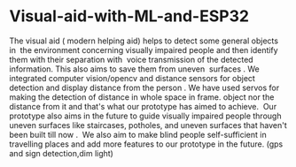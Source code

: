 # Visual-aid-with-ML-and-ESP32
The visual aid ( modern helping aid) helps to detect some general objects in 
the environment concerning visually impaired people and then identify them with their separation with 
voice transmission of the detected information. This also aims to save them from uneven 
surfaces . We integrated computer vision/opencv and distance sensors for object detection and display distance from the person . We have used servos for making the detection of distance in whole space in frame.
object nor the distance from it and that's what our prototype has aimed to achieve. 
Our prototype also aims in the future to guide visually impaired people through uneven surfaces like staircases, potholes, and uneven surfaces that haven't been built till now . 
We also aim to make blind people self-sufficient in travelling places and add more features to our prototype in the future. (gps and sign detection,dim light)
